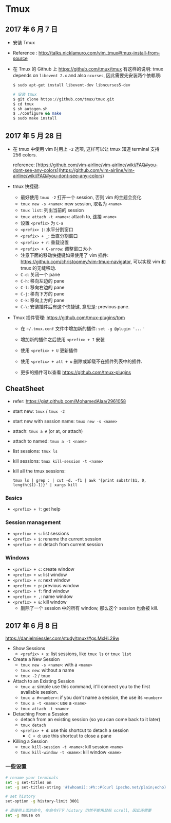 # Tmux

## 2017 年 6 月 7 日

-   安装 Tmux 

-   Reference : http://talks.nicklamuro.com/vim_tmux#tmux-install-from-source

-   在 Tmux 的 Github 上 https://github.com/tmux/tmux 有这样的说明: tmux depends on `libevent 2.x` and also `ncurses`, 因此需要先安装两个依赖项:

    ```bash
    $ sudo apt-get install libevent-dev libncurses5-dev

    # 安装 tmux
    $ git clone https://github.com/tmux/tmux.git
    $ cd tmux
    $ sh autogen.sh
    $ ./configure && make
    $ sudo make install
    ```

## 2017 年 5 月 28 日

+   在 tmux 中使用 vim 时用上 `-2` 选项, 这样可以让 tmux 知道 terminal 支持 256 colors.

    reference: [https://github.com/vim-airline/vim-airline/wiki/FAQ#you-dont-see-any-colors](https://github.com/vim-airline/vim-airline/wiki/FAQ#you-dont-see-any-colors)

+   tmux 快捷键:

    +   最好使用 `tmux -2` 打开一个 session, 否则 vim 的主题会变化.
    +   `tmux new -s <name>`: new session, 取名为 `<name>`
    +   `tmux list`: 列出当前的 session
    +   `tmux attach -t <name>`: attach to, 连接 `<name>`
    +   设置 `<prefix>` 为 `C-a`
    +   `<prefix> |`: 水平分割窗口
    +   `<prefix> + _`: 垂直分割窗口
    +   `<prefix> + r`: 重载设置
    +   `<prefix> + C-arrow`: 调整窗口大小
    +   注意下面的移动快捷键如果使用了 vim 插件: https://github.com/christoomey/vim-tmux-navigator, 可以实现 vim 和 tmux 的无缝移动.
    +   `C-d`: 关闭一个 pane
    +   `C-h`: 移向左边的 pane
    +   `C-l`: 移向右边的 pane
    +   `C-j`: 移向下方的 pane
    +   `C-k`: 移向上方的 pane
    +   `C-\`: 安装插件后有这个快捷键, 意思是: previous pane.

+   Tmux 插件管理: https://github.com/tmux-plugins/tpm 

    +   在 `~/.tmux.conf` 文件中增加新的插件: `set -g @plugin '...'`
    +   增加新的插件之后使用 `<prefix> + I` 安装
    +   使用 `<prefix> + U` 更新插件


    +   使用 `<prefix> + alt + u` 删除或卸载不在插件列表中的插件.
    +   更多的插件可以查看 https://github.com/tmux-plugins

## CheatSheet

+   refer: https://gist.github.com/MohamedAlaa/2961058

+   start new: `tmux` / `tmux -2` 

+   start new with session name: `tmux new -s <name>`

+   attach: `tmux a #` (or at, or attach)

+   attach to named: `tmux a -t <name>`

+   list sessions: `tmux ls`

+   kill sessions: `tmux kill-session -t <name>`

+   kill all the tmux sessions:

    `tmux ls | grep : | cut -d. -f1 | awk '{print substr($1, 0, length($1)-1)}' | xargs kill`

### Basics

+ `<prefix> + ?`: get help

### Session management

+ `<prefix> + s`: list sessions
+ `<prefix> + $`: rename the current session
+ `<prefix> + d`: detach from current session

### Windows

+   `<prefix> + c`: create window
+   `<prefix> + w`: list window
+   `<prefix> + n`: next window
+   `<prefix> + p`: previous window
+   `<prefix> + f`: find window
+   `<prefix> + ,`: name window
+   `<prefix> + &`: kill window
    +   删除了一个 session 中的所有 window, 那么这个 session 也会被 kill.



## 2017 年 6 月 8 日

https://danielmiessler.com/study/tmux/#gs.MxHL29w

+ Show Sessions
  + `<prefix> + s`: list sessions, like `tmux ls` or `tmux list`
+ Create a New Session
  + `tmux new -s <name>`: with a `<name>`
  + `tmux new`: without a name
  + `tmux -2` / `tmux`
+ Attach to an Existing Session
  + `tmux a`: simple use this command, it'll connect you to the first available session.
  + `tmux a #<number>`: if you don't name a session, the use its `<number>`
  + `tmux a -t <name>`: use a `<name>`
  + `tmux attach -t <name>`
+ Detaching From a Session
  + detach from an existing session (so you can come back to it later)
  + `tmux detach`
  + `<prefix> + d`: use this shortcut to detach a session
    + `C + d`: use this shortcut to close a pane
+ Killing a Session
  + `tmux kill-session -t <name>`: kill session `<name>`
  + `tmux kill-window -t <name>`: kill window `<name>`

### 一些设置

```bash
# rename your terminals
set -g set-titles on
set -g set-titles-string '#(whoami)::#h::#(curl ipecho.net/plain;echo)'

# set history
set-option -g history-limit 3001

# 直接用上面的命令, 在命令行下 history 仍然不能用鼠标 scroll, 因此还需要
set -g mouse on
```